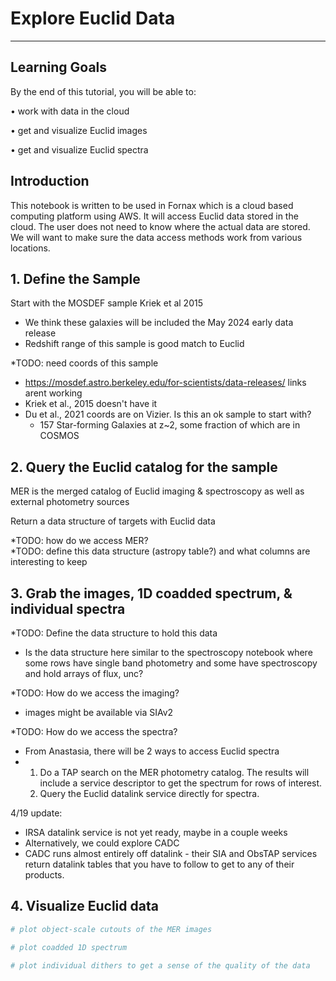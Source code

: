 <!-- #region -->
# Explore Euclid Data
***

## Learning Goals    
By the end of this tutorial, you will be able to:

 &bull; work with data in the cloud

 &bull; get and visualize Euclid images

 &bull; get and visualize Euclid spectra

 
## Introduction
This notebook is written to be used in Fornax which is a cloud based computing platform using AWS.  It will access Euclid data stored in the cloud. The user does not need to know where the actual data are stored.  We will want to make sure the data access methods work from various locations.
<!-- #endregion -->

## 1.  Define the Sample

Start with the MOSDEF sample Kriek et al 2015
- We think these galaxies will be included the May 2024 early data release
- Redshift range of this sample is good match to Euclid

*TODO: need coords of this sample
-  https://mosdef.astro.berkeley.edu/for-scientists/data-releases/ links arent working
-  Kriek et al., 2015 doesn't have it
-  Du et al., 2021 coords are on Vizier.  Is this an ok sample to start with?  
   - 157 Star-forming Galaxies at z~2, some fraction of which are in COSMOS




## 2. Query the Euclid catalog for the sample
MER is the merged catalog of Euclid imaging & spectroscopy as well as external photometry sources

Return a data structure of targets with Euclid data

*TODO: how do we access MER?\
*TODO: define this data structure (astropy table?) and what columns are interesting to keep




## 3. Grab the images, 1D coadded spectrum, & individual spectra 
*TODO: Define the data structure to hold this data
 - Is the data structure here similar to the spectroscopy notebook where some rows have single band photometry and some have spectroscopy and hold arrays of flux, unc?

*TODO: How do we access the imaging?
 - images might be available via SIAv2

*TODO: How do we access the spectra?
 - From Anastasia, there will be 2 ways to access Euclid spectra
 - 1. Do a TAP search on the MER photometry catalog. The results will include a service descriptor to get the spectrum for rows of interest.
   2. Query the Euclid datalink service directly for spectra.

4/19 update: 
- IRSA datalink service is not yet ready, maybe in a couple weeks
- Alternatively, we could explore CADC
- CADC runs almost entirely off datalink - their SIA and ObsTAP services return datalink tables that you have to follow to get to any of their products.



## 4. Visualize Euclid data

```python
# plot object-scale cutouts of the MER images

```

```python
# plot coadded 1D spectrum
```

```python
# plot individual dithers to get a sense of the quality of the data
```

```python

```
